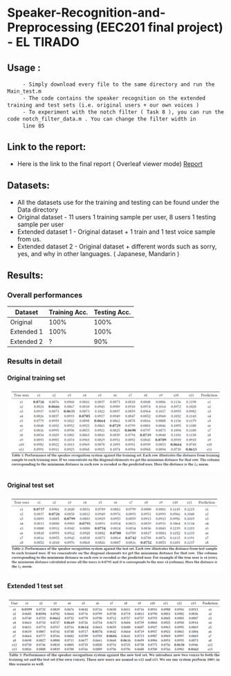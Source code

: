 # Speaker-Recognition-and-Preprocessing (EEC201 final project) - EL TIRADO

## Usage :
         - Simply download every file to the same directory and run the Main_test.m
         - The code contains the speaker recognition on the extended training and test sets (i.e. original users + our own voices )
         - To experiment with the notch filter ( Task 8 ), you can run the code notch_filter_data.m . You can change the filter width in
         line 85
         
## Link to the report:
 - Here is the link to the final report ( Overleaf viewer mode)
   [Report](https://www.overleaf.com/read/yzdypxtfcdwk)

## Datasets:
 - All the datasets use for the training and testing can be found under the Data directory
 - Original dataset - 11 users 1 training sample per user, 8 users 1 testing sample per user
 - Extended dataset 1 - Original dataset + 1 train and 1 test voice sample from us.
 - Extended dataset 2 - Original dataset + different words such as sorry, yes, and why in other languages. ( Japanese, Mandarin )

## Results:

### Overall performances 
Dataset | Training Acc. | Testing Acc.
--- | --- | --- 
Original| 100% | 100% 
Extended 1| 100% | 100% 
Extended 2| ? | 90% 

### Results in detail
#### Original training set
![alt text](https://github.com/SendurLanter/Speaker-Recognition-and-Preprocessing-/blob/main/1.png?raw=true)
#### Original test set
![alt text1](https://github.com/SendurLanter/Speaker-Recognition-and-Preprocessing-/blob/main/2.png?raw=true)
#### Extended 1 test set
![alt text2](https://github.com/SendurLanter/Speaker-Recognition-and-Preprocessing-/blob/main/3.png?raw=true)

